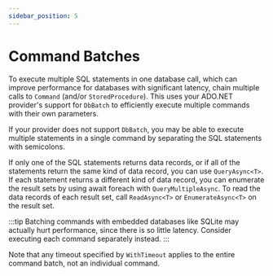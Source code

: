 ```yaml
---
sidebar_position: 5
---
```


# Command Batches

To execute multiple SQL statements in one database call, which can improve performance for databases with significant latency, chain multiple calls to `Command` (and/or `StoredProcedure`). This uses your ADO.NET provider's support for `DbBatch` to efficiently execute multiple commands with their own parameters.

If your provider does not support `DbBatch`, you may be able to execute multiple statements in a single command by separating the SQL statements with semicolons.

If only one of the SQL statements returns data records, or if all of the statements return the same kind of data record, you can use `QueryAsync<T>`.
If each statement returns a different kind of data record, you can enumerate the result sets by using await foreach with `QueryMultipleAsync`. To read the data records of each result set, call `ReadAsync<T>` or `EnumerateAsync<T>` on the result set.

:::tip
Batching commands with embedded databases like SQLite may actually hurt performance, since there is so little latency. Consider executing each command separately instead.
:::

Note that any timeout specified by `WithTimeout` applies to the entire command batch, not an individual command.
